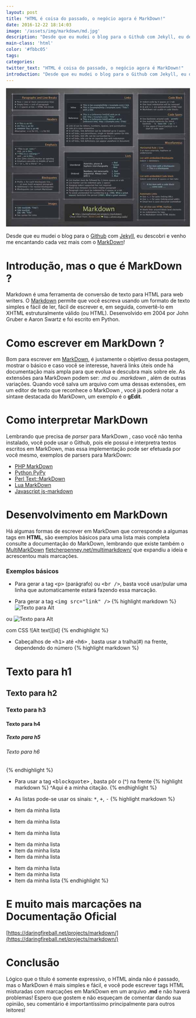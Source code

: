 ```yaml
---
layout: post
title: "HTML é coisa do passado, o negócio agora é MarkDown!"
date: 2016-12-22 18:14:03
image: '/assets/img/markdown/md.jpg'
description: "Desde que eu mudei o blog para o Github com Jekyll, eu descobri e venho me encantando cada vez mais com o MarkDown!"
main-class: 'html'
color: '#fbbc05'
tags:
categories:
twitter_text: "HTML é coisa do passado, o negócio agora é MarkDown!"
introduction: "Desde que eu mudei o blog para o Github com Jekyll, eu descobri e venho me encantando cada vez mais com o MarkDown!"
---
```


![Blog Linux](/assets/img/markdown/md.jpg "blog linux terminalroot.com.br")

Desde que eu mudei o blog para o [Github](https://github.com/terminalrootsh) com [Jekyll](https://jekyllrb.com/), eu descobri e venho me encantando cada vez mais com o [MarkDown](https://daringfireball.net/projects/markdown/)!

# Introdução, mas o que é MarkDown ?

Markdown é uma ferramenta de conversão de texto para HTML para web writers. O [Markdown](https://daringfireball.net/projects/markdown/) permite que você escreva usando um formato de texto simples e fácil de ler, fácil de escrever e, em seguida, convertê-lo em XHTML estruturalmente válido (ou HTML). Desenvolvido em 2004 por John Gruber e Aaron Swartz e foi escrito em Python.

# Como escrever em MarkDown ?

Bom para escrever em [MarkDown](https://daringfireball.net/projects/markdown/), é justamente o objetivo dessa postagem, mostrar o básico e caso você se interesse, haverá links úteis onde há documentação mais ampla para que evolua e descubra mais sobre ele. As extensões para MarkDown podem ser: *.md* ou *.markdown* , além de outras variações. Quando você salva um arquivo com uma dessas extensões, em um editor de texto que reconhece o MarkDown , você já poderá notar a sintaxe destacada do MarkDown, um exemplo é o __gEdit__.

# Como interpretar MarkDown

Lembrando que precisa de *parser* para MarkDown , caso você não tenha instalado, você pode usar o Github, pois ele possui e interpretra textos escritos em MarkDown, mas essa implementação pode ser efetuada por você mesmo, exemplos de parsers para MarkDown:

* [PHP MarkDown](https://michelf.ca/projects/php-markdown/)
* [Python PyPy](http://freewisdom.org/projects/python-markdown/)
* [Perl Text::MarkDown](http://search.cpan.org/~bobtfish/Text-Markdown-1.000031/lib/Text/Markdown.pm)
* [Lua MarkDown](http://www.frykholm.se/files/markdown.lua)
* [Javascript js-markdown](http://rephrase.net/box/js-markdown/)


# Desenvolvimento em MarkDown

Há algumas formas de escrever em MarkDown que corresponde a algumas tags em __HTML__, são exemplos básicos para uma lista mais completa consulte a documentação do MarkDown, lembrando que existe também o [MultiMarkDown](fletcherpenney.net/multimarkdown/) [fletcherpenney.net/multimarkdown/](fletcherpenney.net/multimarkdown/) que expandiu a ideia e acrescentou mais marcações.

### Exemplos básicos

+ Para gerar a tag <kbd>&lt;p&gt;</kbd> (parágrafo) ou <kbd>&lt;br /&gt;</kbd>, basta você usar/pular uma linha que automaticamente estará fazendo essa marcação.

+ Para gerar a tag <kbd>&lt;img src="link" /&gt;</kbd>
{% highlight markdown %}
![Texto para Alt](/path/to/assets/img.jpg)

ou
![Texto para Alt](/path/to/assets/img.jpg "Título Opcional")

com CSS
![Alt text][id]
{% endhighlight %}

+ Cabeçalhos de <kbd>&lt;h1&gt;</kbd> até <kbd>&lt;h6&gt;</kbd> , basta usar a tralha(#) na frente, dependendo do número
{% highlight markdown %}
# Texto para h1
## Texto para h2
### Texto para h3
#### Texto para h4
##### Texto para h5
###### Texto para h6
{% endhighlight %}

+ Para usar a tag <kbd>&lt;blockquote&gt;</kbd> , basta pôr o (^) na frente
{% highlight markdown %}
^Aqui é a minha citação.
{% endhighlight %}

+ As listas pode-se usar os sinais: <kbd>*</kbd>, <kbd>+</kbd>, <kbd>-</kbd>
{% highlight markdown %}
+ Item da minha lista
+ Item da minha lista
+ Item da minha lista

* Item da minha lista
* Item da minha lista
* Item da minha lista

- Item da minha lista
- Item da minha lista
- Item da minha lista
{% endhighlight %}


# E muito mais marcações na Documentação Oficial

[https://daringfireball.net/projects/markdown/](https://daringfireball.net/projects/markdown/)

#  Conclusão

Lógico que o título é somente expressivo, o HTML ainda não é passado, mas o MarkDown é mais simples e fácil, e você pode escrever tags HTML misturadas com marcações em MarkDown em um arquivo __.md__ e não haverá problemas! Espero que gostem e não esqueçam de comentar dando sua opinião, seu comentário é importantíssimo principalmente para outros leitores! 
